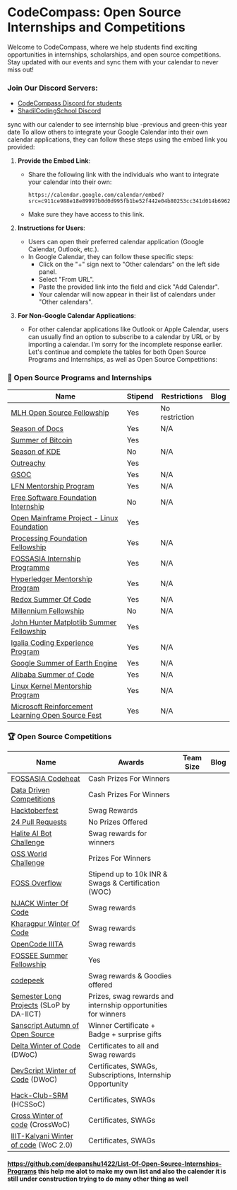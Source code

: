 # CodeCompass: Open Source Internships and Competitions

Welcome to CodeCompass, where we help students find exciting opportunities in internships, scholarships, and open source competitions. Stay updated with our events and sync them with your calendar to never miss out!

### Join Our Discord Servers:
- [CodeCompass Discord for students](https://discord.gg/HnEqwsSu) 
- [ShadilCodingSchool Discord](https://discord.gg/HnEqwsSu)

sync with our calender to see internship blue -previous and green-this year date 
To allow others to integrate your Google Calendar into their own calendar applications, they can follow these steps using the embed link you provided:

1. **Provide the Embed Link**:
   - Share the following link with the individuals who want to integrate your calendar into their own:
     ```
     https://calendar.google.com/calendar/embed?src=c911ce988e18e89997b0d0d995fb1be52f442e04b80253cc341d014b69622991%40group.calendar.google.com&ctz=Asia%2FKolkata
     ```
   - Make sure they have access to this link.

2. **Instructions for Users**:
   - Users can open their preferred calendar application (Google Calendar, Outlook, etc.).
   - In Google Calendar, they can follow these specific steps:
     - Click on the "+" sign next to "Other calendars" on the left side panel.
     - Select "From URL".
     - Paste the provided link into the field and click "Add Calendar".
     - Your calendar will now appear in their list of calendars under "Other calendars".

3. **For Non-Google Calendar Applications**:
   - For other calendar applications like Outlook or Apple Calendar, users can usually find an option to subscribe to a calendar by URL or by importing a calendar.
I'm sorry for the incomplete response earlier. Let's continue and complete the tables for both Open Source Programs and Internships, as well as Open Source Competitions:

### 📅 Open Source Programs and Internships

| Name | Stipend | Restrictions | Blog |
|------|---------|--------------|------|
| [MLH Open Source Fellowship](https://fellowship.mlh.io/) | Yes | No restriction | |
| [Season of Docs](https://developers.google.com/season-of-docs/) | Yes | N/A | |
| [Summer of Bitcoin](https://www.summerofbitcoin.org/) | Yes | | |
| [Season of KDE](https://season.kde.org) | No | N/A | |
| [Outreachy](https://www.gnome.org/outreachy/) | Yes | | |
| [GSOC](https://developers.google.com/open-source/gsoc/) | Yes | N/A | |
| [LFN Mentorship Program](https://wiki.lfnetworking.org/display/LN/LFN+Mentorship+Program) | Yes | N/A | |
| [Free Software Foundation Internship](https://www.fsf.org/volunteer/internships) | No | N/A | |
| [Open Mainframe Project - Linux Foundation](https://www.openmainframeproject.org/projects/internship-program) | Yes | | |
| [Processing Foundation Fellowship](https://processingfoundation.org/fellowships/) | Yes | N/A | |
| [FOSSASIA Internship Programme](https://fossasia.org/internship) | Yes | N/A | |
| [Hyperledger Mentorship Program](https://wiki.hyperledger.org/display/INTERN/How+to+Apply) | Yes | N/A | |
| [Redox Summer Of Code](https://www.redox-os.org/rsoc/) | Yes | N/A | |
| [Millennium Fellowship](https://www.millenniumfellows.org/) | No | N/A | |
| [John Hunter Matplotlib Summer Fellowship](https://www.numfocus.org/programs/john-hunter-technology-fellowship) | Yes | | |
| [Igalia Coding Experience Program](https://www.igalia.com/coding-experience/) | Yes | N/A | |
| [Google Summer of Earth Engine](https://sites.google.com/view/summerofearthengine/home) | Yes | N/A | |
| [Alibaba Summer of Code](https://developer.aliyun.com/special/summerofcode2019en) | Yes | N/A | |
| [Linux Kernel Mentorship Program](https://wiki.linuxfoundation.org/lkmp) | Yes | N/A | |
| [Microsoft Reinforcement Learning Open Source Fest](https://www.microsoft.com/en-us/research/academic-program/rl-open-source-fest/) | Yes | N/A | |

### 🏆 Open Source Competitions

| Name | Awards | Team Size | Blog |
|------|--------|-----------|------|
| [FOSSASIA Codeheat](https://codeheat.org/) | Cash Prizes For Winners | | |
| [Data Driven Competitions](https://www.drivendata.org/competitions) | Cash Prizes For Winners | | |
| [Hacktoberfest](https://hacktoberfest.digitalocean.com/) | Swag Rewards | | |
| [24 Pull Requests](https://24pullrequests.com/) | No Prizes Offered | | |
| [Halite AI Bot Challenge](https://halite.io/) | Swag rewards for winners | | |
| [OSS World Challenge](https://www.oss.kr/en_oss_world_challenage) | Prizes For Winners | | |
| [FOSS Overflow](https://fossoverflow.dev/) | Stipend up to 10k INR & Swags & Certification (WOC) | | |
| [NJACK Winter Of Code](https://njackwinterofcode.github.io/) | Swag rewards | | |
| [Kharagpur Winter Of Code](https://kwoc.kossiitkgp.org/) | Swag rewards | | |
| [OpenCode IIITA](https://opencodeiiita.github.io/) | Swag rewards | | |
| [FOSSEE Summer Fellowship](https://fossee.in/) | Yes | | |
| [codepeek](https://www.codepeak.tech/) | Swag rewards & Goodies offered | | |
| [Semester Long Projects](https://slop.dscdaiict.in/) (SLoP by DA-IICT) | Prizes, swag rewards and internship opportunities for winners | | |
| [Sanscript Autumn of Open Source](https://aos.sanscript.tech/) | Winner Certificate + Badge + surprise gifts | | |
| [Delta Winter of Code](https://dwoc.io/) (DWoC) | Certificates to all and Swag rewards | | |
| [DevScript Winter of Code](https://devscript.tech/woc/) (DWoC) | Certificates, SWAGs, Subscriptions, Internship Opportunity | | |
| [Hack-Club-SRM](https://github.com/Hack-Club-SRM/HCSSoC) (HCSSoC) | Certificates, SWAGs | | |
| [Cross Winter of code](https://crosswoc.ieeedtu.in/) (CrossWoC) | Certificates, SWAGs | | |
| [IIIT-Kalyani Winter of code](https://gdsc-woc.tech/) (WoC 2.0) | Certificates, SWAGs | | |

#### https://github.com/deepanshu1422/List-Of-Open-Source-Internships-Programs this help me alot to make my own list  and also the calender it is still under construction  trying to do many other thing as well
